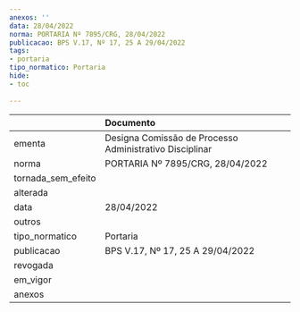 ```yaml
---
anexos: ''
data: 28/04/2022
norma: PORTARIA Nº 7895/CRG, 28/04/2022
publicacao: BPS V.17, Nº 17, 25 A 29/04/2022
tags:
- portaria
tipo_normatico: Portaria
hide: 
- toc 
 
---
```


|                    | Documento                                               |
|:-------------------|:--------------------------------------------------------|
| ementa             | Designa Comissão de Processo Administrativo Disciplinar |
| norma              | PORTARIA Nº 7895/CRG, 28/04/2022                        |
| tornada_sem_efeito |                                                         |
| alterada           |                                                         |
| data               | 28/04/2022                                              |
| outros             |                                                         |
| tipo_normatico     | Portaria                                                |
| publicacao         | BPS V.17, Nº 17, 25 A 29/04/2022                        |
| revogada           |                                                         |
| em_vigor           |                                                         |
| anexos             |                                                         |